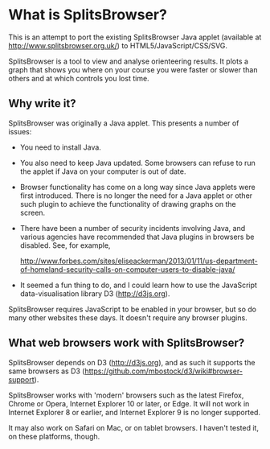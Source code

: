 What is SplitsBrowser?
======================

This is an attempt to port the existing SplitsBrowser Java applet (available at
http://www.splitsbrowser.org.uk/) to HTML5/JavaScript/CSS/SVG.

SplitsBrowser is a tool to view and analyse orienteering results.  It plots a
graph that shows you where on your course you were faster or slower than others
and at which controls you lost time.

Why write it?
-------------

SplitsBrowser was originally a Java applet.  This presents a number of issues:

* You need to install Java.
  
* You also need to keep Java updated.  Some browsers can refuse to run the
  applet if Java on your computer is out of date.
  
* Browser functionality has come on a long way since Java applets were first
  introduced.  There is no longer the need for a Java applet or other such
  plugin to achieve the functionality of drawing graphs on the screen.

* There have been a number of security incidents involving Java, and various
  agencies have recommended that Java plugins in browsers be disabled.  See,
  for example,
  
  http://www.forbes.com/sites/eliseackerman/2013/01/11/us-department-of-homeland-security-calls-on-computer-users-to-disable-java/

* It seemed a fun thing to do, and I could learn how to use the JavaScript
  data-visualisation library D3 (http://d3js.org).

SplitsBrowser requires JavaScript to be enabled in your browser, but so do many
other websites these days.  It doesn't require any browser plugins.
  
  
What web browsers work with SplitsBrowser?
------------------------------------------

SplitsBrowser depends on D3 (http://d3js.org), and as such it supports the same
browsers as D3 (https://github.com/mbostock/d3/wiki#browser-support).

SplitsBrowser works with 'modern' browsers such as the latest Firefox, Chrome
or Opera, Internet Explorer 10 or later, or Edge.  It will not work in Internet
Explorer 8 or earlier, and Internet Explorer 9 is no longer supported.

It may also work on Safari on Mac, or on tablet browsers.  I haven't tested it,
on these platforms, though.
